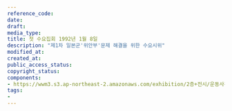 ```yaml
---
reference_code: 
date: 
draft: 
media_type: 
title: 첫 수요집회 1992년 1월 8일
description: "제1차 일본군'위안부'문제 해결을 위한 수요시위"
modified_at: 
created_at: 
public_access_status: 
copyright_status: 
components:
- https://wwm3.s3.ap-northeast-2.amazonaws.com/exhibition/2층+전시/운동사관/침묵을깨트리다/첫수요집회+사본.jpg
tags:
- 
---
```

